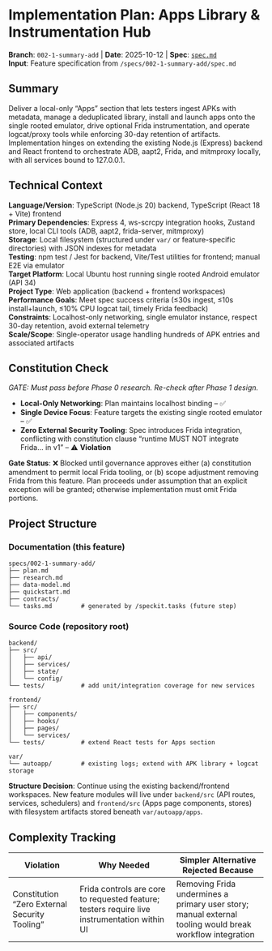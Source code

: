 # Implementation Plan: Apps Library & Instrumentation Hub

**Branch**: `002-1-summary-add` | **Date**: 2025-10-12 | **Spec**: [`spec.md`](./spec.md)  
**Input**: Feature specification from `/specs/002-1-summary-add/spec.md`

## Summary

Deliver a local-only “Apps” section that lets testers ingest APKs with metadata, manage a deduplicated library, install and launch apps onto the single rooted emulator, drive optional Frida instrumentation, and operate logcat/proxy tools while enforcing 30-day retention of artifacts. Implementation hinges on extending the existing Node.js (Express) backend and React frontend to orchestrate ADB, aapt2, Frida, and mitmproxy locally, with all services bound to 127.0.0.1.

## Technical Context

**Language/Version**: TypeScript (Node.js 20) backend, TypeScript (React 18 + Vite) frontend  
**Primary Dependencies**: Express 4, ws-scrcpy integration hooks, Zustand store, local CLI tools (ADB, aapt2, frida-server, mitmproxy)  
**Storage**: Local filesystem (structured under `var/` or feature-specific directories) with JSON indexes for metadata  
**Testing**: npm test / Jest for backend, Vite/Test utilities for frontend; manual E2E via emulator  
**Target Platform**: Local Ubuntu host running single rooted Android emulator (API 34)  
**Project Type**: Web application (backend + frontend workspaces)  
**Performance Goals**: Meet spec success criteria (≤30s ingest, ≤10s install+launch, ≤10% CPU logcat tail, timely Frida feedback)  
**Constraints**: Localhost-only networking, single emulator instance, respect 30-day retention, avoid external telemetry  
**Scale/Scope**: Single-operator usage handling hundreds of APK entries and associated artifacts

## Constitution Check

*GATE: Must pass before Phase 0 research. Re-check after Phase 1 design.*

- **Local-Only Networking**: Plan maintains localhost binding – ✅
- **Single Device Focus**: Feature targets the existing single rooted emulator – ✅
- **Zero External Security Tooling**: Spec introduces Frida integration, conflicting with constitution clause “runtime MUST NOT integrate Frida... in v1” – ⚠️ **Violation**

**Gate Status**: ❌ Blocked until governance approves either (a) constitution amendment to permit local Frida tooling, or (b) scope adjustment removing Frida from this feature. Plan proceeds under assumption that an explicit exception will be granted; otherwise implementation must omit Frida portions.

## Project Structure

### Documentation (this feature)

```
specs/002-1-summary-add/
├── plan.md
├── research.md
├── data-model.md
├── quickstart.md
├── contracts/
└── tasks.md        # generated by /speckit.tasks (future step)
```

### Source Code (repository root)

```
backend/
├── src/
│   ├── api/
│   ├── services/
│   ├── state/
│   └── config/
└── tests/          # add unit/integration coverage for new services

frontend/
├── src/
│   ├── components/
│   ├── hooks/
│   ├── pages/
│   └── services/
└── tests/          # extend React tests for Apps section

var/
└── autoapp/        # existing logs; extend with APK library + logcat storage
```

**Structure Decision**: Continue using the existing backend/frontend workspaces. New feature modules will live under `backend/src` (API routes, services, schedulers) and `frontend/src` (Apps page components, stores) with filesystem artifacts stored beneath `var/autoapp/apps`.

## Complexity Tracking

| Violation | Why Needed | Simpler Alternative Rejected Because |
|-----------|------------|---------------------------------------|
| Constitution “Zero External Security Tooling” | Frida controls are core to requested feature; testers require live instrumentation within UI | Removing Frida undermines a primary user story; manual external tooling would break workflow integration |

